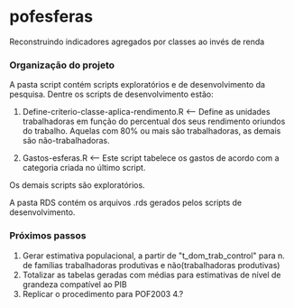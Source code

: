 # pofesferas
Reconstruindo indicadores agregados por classes ao invés de renda

### Organização do projeto
A pasta script contém scripts exploratórios e de desenvolvimento da pesquisa. Dentre os scripts de desenvolvimento estão:

1. Define-criterio-classe-aplica-rendimento.R <-- Define as unidades trabalhadoras em função do percentual dos seus rendimento oriundos do trabalho. Aquelas com 80% ou mais são trabalhadoras, as demais são não-trabalhadoras.

2. Gastos-esferas.R <-- Este script tabelece os gastos de acordo com a categoria criada no último script.

Os demais scripts são exploratórios.

A pasta RDS contém os arquivos .rds gerados pelos scripts de desenvolvimento.

### Próximos passos
1. Gerar estimativa populacional, a partir de "t_dom_trab_control" para n. de famílias trabalhadoras produtivas e não(trabalhadoras produtivas)
2. Totalizar as tabelas geradas com médias para estimativas de nível de grandeza compatível ao PIB
3. Replicar o procedimento para POF2003
4.?
